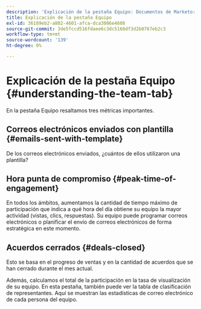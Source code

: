 ```yaml
---
description: 'Explicación de la pestaña Equipo: Documentos de Marketo: documentación del producto'
title: Explicación de la pestaña Equipo
exl-id: 36189eb2-a802-4601-afca-dca3006e4608
source-git-commit: 3de5fccd516fdaee6c3dc5168df3d2b0767eb2c3
workflow-type: tm+mt
source-wordcount: '139'
ht-degree: 0%

---
```


# Explicación de la pestaña Equipo {#understanding-the-team-tab}

En la pestaña Equipo resaltamos tres métricas importantes.

## Correos electrónicos enviados con plantilla {#emails-sent-with-template}

De los correos electrónicos enviados, ¿cuántos de ellos utilizaron una plantilla?

## Hora punta de compromiso {#peak-time-of-engagement}

En todos los ámbitos, aumentamos la cantidad de tiempo máximo de participación que indica a qué hora del día obtiene su equipo la mayor actividad (vistas, clics, respuestas). Su equipo puede programar correos electrónicos o planificar el envío de correos electrónicos de forma estratégica en este momento.

## Acuerdos cerrados {#deals-closed}

Esto se basa en el progreso de ventas y en la cantidad de acuerdos que se han cerrado durante el mes actual.

Además, calculamos el total de la participación en la tasa de visualización de su equipo. En esta pestaña, también puede ver la tabla de clasificación de representantes. Aquí se muestran las estadísticas de correo electrónico de cada persona del equipo.
